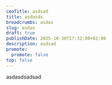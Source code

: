 ```yaml
---
ceoTitle: asdsad
title: asdasds
breadcrumbs: asdas
slug: asdas
draft: true
publishDate: 2025-10-30T17:32:00+02:00
description: asdsad
promote:
  promote: false
top: false
---
```

asdasdsadsad
